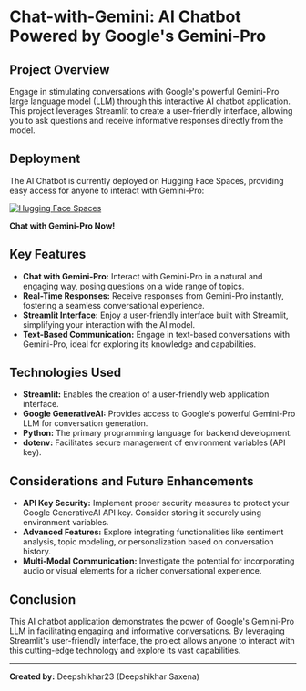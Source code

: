 # Chat-with-Gemini: AI Chatbot Powered by Google's Gemini-Pro

## Project Overview

Engage in stimulating conversations with Google's powerful Gemini-Pro large language model (LLM) through this interactive AI chatbot application. This project leverages Streamlit to create a user-friendly interface, allowing you to ask questions and receive informative responses directly from the model.

## Deployment

The AI Chatbot is currently deployed on Hugging Face Spaces, providing easy access for anyone to interact with Gemini-Pro:

[![Hugging Face Spaces](https://img.shields.io/badge/Hugging%20Face%20Spaces-huggingface.co-blue)](https://huggingface.co/spaces/deepshikhar23/ATSapp)

**Chat with Gemini-Pro Now!**

## Key Features

* **Chat with Gemini-Pro:** Interact with Gemini-Pro in a natural and engaging way, posing questions on a wide range of topics.
* **Real-Time Responses:** Receive responses from Gemini-Pro instantly, fostering a seamless conversational experience.
* **Streamlit Interface:** Enjoy a user-friendly interface built with Streamlit, simplifying your interaction with the AI model.
* **Text-Based Communication:** Engage in text-based conversations with Gemini-Pro, ideal for exploring its knowledge and capabilities.

## Technologies Used

* **Streamlit:** Enables the creation of a user-friendly web application interface.
* **Google GenerativeAI:** Provides access to Google's powerful Gemini-Pro LLM for conversation generation.
* **Python:** The primary programming language for backend development.
* **dotenv:** Facilitates secure management of environment variables (API key).

## Considerations and Future Enhancements

* **API Key Security:** Implement proper security measures to protect your Google GenerativeAI API key. Consider storing it securely using environment variables.
* **Advanced Features:** Explore integrating functionalities like sentiment analysis, topic modeling, or personalization based on conversation history.
* **Multi-Modal Communication:** Investigate the potential for incorporating audio or visual elements for a richer conversational experience.

## Conclusion

This AI chatbot application demonstrates the power of Google's Gemini-Pro LLM in facilitating engaging and informative conversations. By leveraging Streamlit's user-friendly interface, the project allows anyone to interact with this cutting-edge technology and explore its vast capabilities.

---

**Created by:** Deepshikhar23 (Deepshikhar Saxena)
